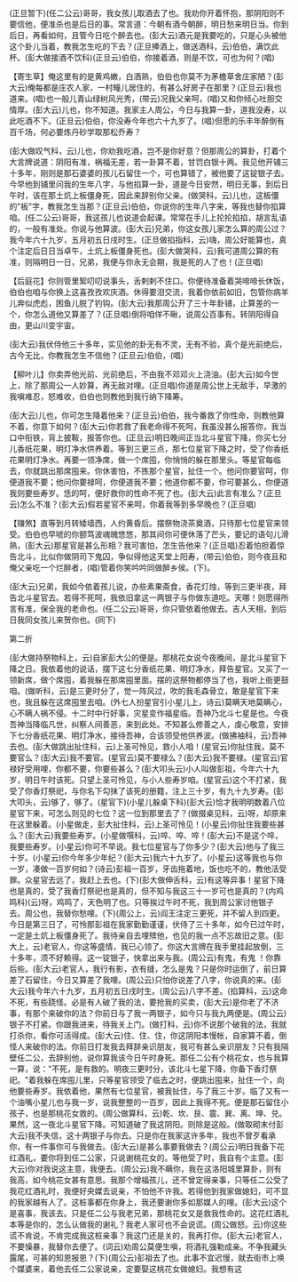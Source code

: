 <!-- { "loadSidebar": true } -->
(正旦暂下)(任二公云)哥哥，我女孩儿取酒去了也。我劝你开着怀抱，那阴阳则不要信他，便准杀也是后日的事。常言道：今朝有酒今朝醉，明日愁来明日当。你到后日，再看如何，且管今日吃个醉去也。(彭大云)酒元是我要吃的，只是心头被他这个卦儿当着，教我怎生吃的下去？(正旦捧酒上，做送酒科，云)伯伯，满饮此杯。(彭大做接酒不饮科)(正旦云)伯伯，你接着酒，则是不饮，可也为何？(唱)

【寄生草】俺这里有的是黄鸡嫩，白酒熟，伯伯也你莫不为茅檐草舍庄家陋？(彭大云)俺每都是庄农人家，一村疃儿居住的，有甚么好房子在那里？(正旦云)我也道来。(唱)也一般儿青山绿树风光秀，(带云)况我父亲呵，(唱)又和你倾心吐胆交情厚。(彭大云)儿也，你不知道。我家主人周公，今日与我算一卦，道我没寿，以此吃酒不下。(正旦云)伯伯，你没寿今年也六十九岁了。(唱)但愿的乐丰年醉倒有百千场，何必要炼丹砂学取那松乔寿？

(彭大做叹气科，云)儿也，你劝我吃酒，岂不是你好意？但那周公的算卦，打着个大言牌说道：阴阳有准，祸福无差，若一卦算不着，甘罚白银十两。我见他开铺三十多年，刚则是那石婆婆的孩儿石留住一个，可也算错了，被他要了这锭银子去。今早他到铺里问我的生年八字，与他掐算一卦，道是今日安然，明日无事，到后日午时，该在那土炕上板僵身死，因此来辞别你父亲。(做哭科，云)儿也，这板僵的"板"字，教我怎生当那？(正旦云)伯伯，你说你的生年八字来，等我也替你掐算咱。(任二公云)哥哥，我这孩儿也说道会起课。常常在手儿上抡抡掐掐，胡言乱语的，一般有准处。你说与他算波。(彭大云)兄弟，你这女孩儿家怎么算的周公过？我今年六十九岁，五月初五日戌时生。(正旦做掐指科，云)嗨，周公好能算也，真个注定后日日当卓午，土炕上板僵身死也。(彭大做哭科，云)我可道周公算的有准，则隔明日一日，兄弟，我便与你永无会期，我是死的人了也！(正旦唱)

【后庭花】你则管里絮叨叨说事头，舌剌剌不住口。你便待准备着哭啼啼长休饭，伯伯也咱与你换上这喜孜孜欢庆酒。休得要泪交流，我着你依前如旧，包管你病羊儿奔似虎彪，困鱼儿脱了钓钩。(彭大云)我那周公开了三十年卦铺，止算差的一个，你怎么道他又算差了？(正旦唱)倒将咱佯不瞅，说周公百事有。转阴阳得自由，更山川变宇宙。

(彭大云)我伏侍他三十多年，实见他的卦无有不灵，无有不验，真个是光前绝后，古今无比，你教我怎生不信他？(正旦云)伯伯，(唱)

【柳叶儿】你卖弄他光前、光前绝后，不由我不邓邓火上浇油。(彭大云)如今世上，除了那周公一人妙算，再无敌对哩。(正旦唱)你道是周公世上无敌手，早激的我嗔难忍，怒难收，伯伯也则教他到我行纳下降筹。

(彭大云)儿也，你可怎生降着他来？(正旦云)伯伯，我今番救了你性命，则教他算不着，你意下如何？(彭大云)你若救了我老命得不死呵，我虽没甚么报答你，我当口中衔铁，背上披鞍，报答你也。(正旦云)明日晚间正当北斗星官下降，你买七分儿香纸花果，明灯净水供养着。等到三更三点，那七位星官下降之时，受了你香纸花果明灯净水。再要一领净席，做一个席囤，你悄悄的躲在那里头。等星官每临去，你就跳出那席囤来。你休害怕，不拣那个星官，扯住一个。他问你要官呵，你便道我不要；他问你要禄呵，你便道我不要；他道你都不要，你可要甚么，你便道我则要些寿岁。恁的呵，便好救你的性命不死了也。(彭大云)此言有准么？(正旦云)怎么不准？(彭大云)假若星官不来呵，你着我等到多早晚也？(正旦唱)

【赚煞】直等到月转矮墙西，人约黄昏后。摆祭物浇茶奠酒，只待那七位星官来领受。伯伯也早唬的你颤笃波魂魄悠悠，那其间你可便休落了芒头，要记的语句儿滑熟，(彭大云)那星官是甚么形相？我可害怕，怎生告他来？(正旦唱)忍着怕担着惊告北斗，比似你做阴司下鬼囚，争似得他这天堂上阳寿，(带云)伯伯，则今夜且和俺父亲吃一个烂醉者，(唱)管着你笑吟吟同做醉乡侯。(下)。

(彭大云)兄弟，我如今依着孩儿说，办些素果斋食，香花灯烛，等到三更半夜，拜告北斗星官去。若得不死呵，我依旧拿这一两银子与你做东道吃。天哪！则愿得所言有准，保全我的老命也。(任二公云)哥哥，你只管依着他做去。吉人天相，到后日我同女孩儿来贺你也。(同下)


第二折

(彭大做持祭物科上，云)自家彭大公的便是。那桃花女说今夜晚间，是北斗星官下降之日。我依着他的说话，摆下这七分香纸花果、明灯净水，拜告星官。又买了一领新席，做个席囤，着我躲在那席囤里面。摆的这祭物都停当了也，我听上衙更鼓咱。(做听科，云)是三更时分了，觉一阵风过，吹的我毛森骨立，敢是星官下来也，我且躲在这席囤里去咱。(外七人扮星官引小星儿上，诗云)莫瞒天地莫瞒心，心不瞒人祸不侵。十二时中行好事，灾星变作福星临。吾神乃北斗七星是也。今夜吾神当降临凡世，纠察人间善恶，来到此处。不知甚么修善之人，虔心敬意，安排下七分香纸花果、明灯净水，接待吾神，合该领受他供养波。(做拂袖科，云)吾神去也。(彭大做跳出扯住科，云)上圣可怜见，救小人咱！(星官云)你扯住我，莫不要官么？(彭大云)我不要官。(星官云)莫不要禄么？(彭大云)我不要禄。(星官云)官禄好受用哩，你都不要，你要些甚么？(彭大叩头云)小人叫做彭祖，今年六十九岁，明日午时该死。只望上圣可怜见，与小人些寿岁咱。(星官云)这个不打紧，我受了你香灯祭祀，与你名下勾抹了该死的册籍，注上三十岁，有九十九岁寿。(彭大叩头，云)够了，够了。(星官下)(小星儿躲桌下科)(彭大云)恰才我明明数着八位星官下来，可怎么则见的七位？这一位到那里去了？(做掇桌见科，云)呀，却原来在这里躲着。(小星做走，彭大扯住科，云)上圣可怜见！(小星云)你扯住我要些甚么？(彭大云)我要些寿岁。(小星做噀科，云)啐、啐、啐！(彭大云)不是这个啐，我要些寿岁。(小星云)你可不早说。我七位星官与了你多少？(彭大云)他与了我三十岁。(小星云)你今年多少年纪？(彭大云)我六十九岁了。(小星云)这等我也与你一岁，凑做一百岁何如？(诗云)彭祖一百岁，牙齿拖着地，饭也吃不的，教他活受罪。众星官去远了，我赶上去也。(下)(彭大做伸舌科，云)有这等异事！星官下降也是真的，受了我香灯祭祀也是真的，但不知与我这三十一岁可也是真的？(内鸡鸣科)(云)呀，鸡鸣了，天色明了也。只等挨过午时不死，我到周公家讨他银子去。周公也，我替你愁哩。(下)(周公上，云)阎王注定三更死，并不留人到四更。今日是第三日了，可怜那彭祖在我家勤勤谨谨，伏侍了三十多年，如今已过午时，一定是土炕上板僵身死了。我待亲自去埋殡他，也见的我一点不忘故旧之意。(彭大上，云)老官人，你这等盛情，我已心领了。你这大言牌在我手里挂起放倒，三十多年，须不好赖得。这一锭银子，快拿出来与我。(周公云)有鬼，有鬼
！你靠后些。(彭大云)老官人，我行有影，衣有缝，怎么是鬼？只是你时运倒了，前日算差了石留住，今日又算差了我哩。(周公云)只怕你说差了八字，你说真的来。(彭大云)我今年六十九岁，五月初五日戌时生。(周公云)八字不差。(掐算科，云)这命不死，有些跷怪。必是有人破了我的法，要抢我的买卖，(彭大云)是你老了不济事，有那个来破你的法？你前日与了我一两银子，如今只与我九两便是。(周公云)银子不打紧。你跟我进来，待我关上门。(做打科，云)你不说那个破我的法，我就打杀你，看你可活得成。(彭大云)住、住、住，你这阴阳本慢帐，自家算不着，倒怪人来破你的法。你前日打发我去拜辞亲识朋友，我可有甚么亲识朋友？只有我隔壁任二公，去辞别他，说你算我该今日午时身死。那任二公有个桃花女，也与我算一算，说："不死，是有救的。明夜三更时分，该北斗七星下降，你备下香灯祭祀。"着我躲在席囤儿里，只等星官领受了临去之时，便跳出囤来，扯住一个，向他要些寿岁。我依着他，果然有七位星官，被我扯住，与了我三十岁。临了又有一个油嘴小星儿也与我一岁，说我整整的一百岁，因此上我得不死。便是那石留住小孩子，也是那桃花女救的。(周公做算科，云)乾、坎、艮、震、巽、离、坤、兑。果然，这一夜北斗星官下降。可知道破了我这阴阳。则除是这般。(做取砌末付彭大云)我不失信，这十两银子与你去。只是你在我家这许多年，我也不曾歹看承你，有一件事你可与我做去。(彭大云)是甚么事要我做去？(周公云)明日我备下花红酒礼，要你将到任二公家，只说谢桃花女的。等他受了时，我自有个主意。(彭大云)你对我说这主意，我便去。(周公云)我不瞒你，我在这洛阳城里算卦，则有我高，如今桃花女甚有意思。我那个增福孩儿，还不曾定得亲事，只等任二公受了我花红酒礼时，我便好央媒去说亲，不怕他不许我。若得他到我家做媳妇，可不显的我家越有人了。这桩事都在你身上，我还要谢你多如那媒人的哩。(彭大云)这个是喜事，我该去。只是任二公与我老兄弟，那桃花女又是救我性命的。这花红酒礼本等是你的，怎么认做我的谢礼？我老人家可也不会说谎。(周公做怒。云)你这些谎不肯说，不肯完成我这桩亲事？我这门还是关的，我再打你。(彭大云)老官人，不要懆暴，我替你去便了。(词云)劝周公莫便生嗔，将酒礼强勒成亲。不争我藏头露尾，可甚的知恩报恩？(下)(周公云)彭祖去了也。此事不宜迟慢，就去街市上唤个媒婆来，着他去任二公家说亲，定要娶这桃花女做媳妇。我想有这
